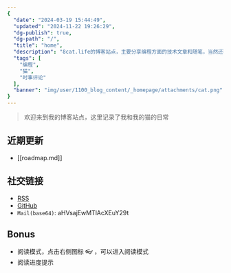 ```yaml
---
{
  "date": "2024-03-19 15:44:49",
  "updated": "2024-11-22 19:26:29",
  "dg-publish": true,
  "dg-path": "/",
  "title": "home",
  "description": "8cat.life的博客站点，主要分享编程方面的技术文章和随笔，当然还有猫",
  "tags": [
    "编程",
    "猫",
    "时事评论"
  ],
  "banner": "img/user/1100_blog_content/_homepage/attachments/cat.png"
}
---
```



> 欢迎来到我的博客站点，这里记录了我和我的猫的日常

## 近期更新

- [[roadmap.md]]

## 社交链接
- [RSS](https://8cat.life/index.xml)
- [GitHub](https://github.com/catcodeme)
- `Mail(base64)`: aHVsajEwMTlAcXEuY29t

## Bonus
- 阅读模式，点击右侧图标 👓 ，可以进入阅读模式
- 阅读进度提示